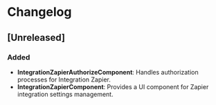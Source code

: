 # Changelog

## \[Unreleased]

### Added

* **IntegrationZapierAuthorizeComponent**: Handles authorization processes for Integration Zapier.
* **IntegrationZapierComponent**: Provides a UI component for Zapier integration settings management.
